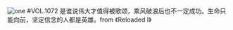 ![one](http://image.wufazhuce.com/FujZwzQHnR-7tJcng1Yj0wTL2zAn)
#VOL.1072
是谁说伟大才值得被歌颂，乘风破浪后也不一定成功。生命只能向前，坚定信念的人都是英雄。from 《Reloaded I》